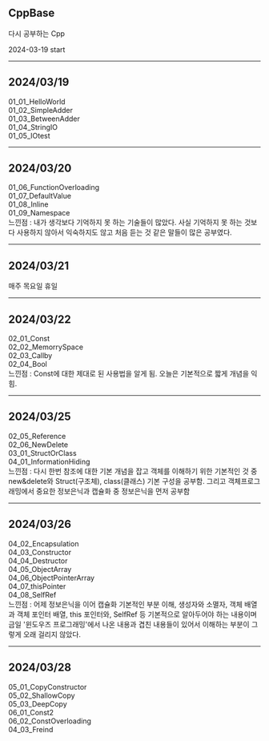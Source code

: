 <h2>CppBase</h2>

다시 공부하는 Cpp

2024-03-19 start
<hr>

<h2>2024/03/19</h2>
01_01_HelloWorld <br>
01_02_SimpleAdder <br>
01_03_BetweenAdder<br>
01_04_StringIO <br>
01_05_IOtest <br>
<hr>

<h2>2024/03/20</h2>
01_06_FunctionOverloading <br>
01_07_DefaultValue <br>
01_08_Inline <br>
01_09_Namespace <br>
느낀점 : 내가 생각보다 기억하지 못 하는 기술들이 많았다. 사실 기억하지 못 하는 것보다 사용하지 않아서 익숙하지도 않고 처음 듣는 것 같은 말들이 많은 공부였다. <br>
<hr>

<h2>2024/03/21</h2>
매주 목요일 휴일
<hr>

<h2>2024/03/22</h2>
02_01_Const <br>
02_02_MemorrySpace <br>
02_03_Callby <br>
02_04_Bool <br>
느낀점 : Const에 대한 제대로 된 사용법을 알게 됨. 오늘은 기본적으로 짧게 개념을 익힘.
<hr>

<h2>2024/03/25</h2>
02_05_Reference <br>
02_06_NewDelete <br>
03_01_StructOrClass <br>
04_01_InformationHiding <br>
느낀점 : 다시 한번 참조에 대한 기본 개념을 잡고 객체를 이해하기 위한 기본적인 것 중 new&delete와 Struct(구조체), class(클래스) 기본 구성을 공부함. 그리고 객체프로그래밍에서 중요한 정보은닉과 캡슐화 중 정보은닉을 먼저 공부함
<hr>

<h2>2024/03/26</h2>
04_02_Encapsulation <br>
04_03_Constructor <br>
04_04_Destructor <br>
04_05_ObjectArray <br>
04_06_ObjectPointerArray <br>
04_07_thisPointer <br>
04_08_SelfRef <br>
느낀점 : 어제 정보은닉을 이어 캡슐화 기본적인 부분 이해, 생성자와 소멸자, 객체 배열과 객체 포인터 배열, this 포인터와, SelfRef 등 기본적으로 알아두어야 하는 내용이며 금일 '윈도우즈 프로그래밍'에서 나온 내용과 겹친 내용들이 있어서 이해하는 부분이 그렇게 오래 걸리지 않았다.
<hr>

<h2>2024/03/28</h2>
05_01_CopyConstructor <br>
05_02_ShallowCopy <br>
05_03_DeepCopy <br>
06_01_Const2 <br>
06_02_ConstOverloading <br>
04_03_Freind <br>
